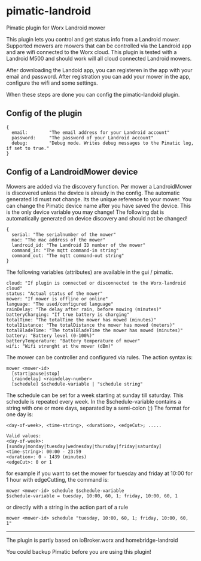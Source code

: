 # pimatic-landroid
Pimatic plugin for Worx Landroid mower

This plugin lets you control and get status info from a Landroid mower. Supported mowers are mowers that can be controlled via the Landroid app and are wifi connected to the Worx cloud.
This plugin is tested with a Landroid M500 and should work will all cloud connected Landroid mowers.

After downloading the Landoid app, you can registeren in the app with your email and password.
After registration you can add your mower in the app, configure the wifi and some settings.

When these steps are done you can config the pimatic-landoid plugin.

## Config of the plugin
```
{
  email:        "The email address for your Landroid account"
  password:     "The password of your Landroid account"
  debug:        "Debug mode. Writes debug messages to the Pimatic log, if set to true."
}
```

## Config of a LandroidMower device

Mowers are added via the discovery function. Per mower a LandroidMower is discovered unless the device is already in the config.
The automatic generated Id must not change. Its the unique reference to your mower. You can change the Pimatic device name after you have saved the device. This is the only device variable you may change!
The following dat is automatically generated on device discovery and should not be changed!

```
{
  serial: "The serialnumber of the mower"
  mac: "The mac address of the mower"
  landroid_id: "The Landroid ID number of the mower"
  command_in: "The mqtt command-in string"
  command_out: "The mqtt command-out string"
}
```

The following variables (attributes) are available in the gui / pimatic.

```
cloud: "If plugin is connected or disconnected to the Worx-landroid cloud"
status: "Actual status of the mower"
mower: "If mower is offline or online"
language: "The used/configured language"
rainDelay: "The delay after rain, before mowing (minutes)"
batteryCharging: "If true battery is charging"
totalTime: "The totalTime the mower has mowed (minutes)"
totalDistance: "The totalDistance the mower has mowed (meters)"
totalBladeTime: "The totalBladeTime the mower has mowed (minutes)"
battery: "Battery level (0-100%)"
batteryTemperature: "Battery temperature of mower"
wifi: "Wifi strenght at the mower (dBm)"
```
The mower can be controller and configured via rules.
The action syntax is:
```
mower <mower-id>
  [start|pause|stop]
  [raindelay] <raindelay-number>
  [schedule] $schedule-variable | "schedule string"
```

The schedule can be set for a week starting at sunday till saturday. This schedule is repeated every week.
In the $schedule-variable contains a string with one or more days, separated by a semi-colon (;)
The format for one day is:

```
<day-of-week>, <time-string>, <duration>, <edgeCut>; .....

Valid values:
<day-of-week>: [sunday|monday|tuesday|wednesday|thursday|friday|saturday]
<time-string>: 00:00 - 23:59
<duration>: 0 - 1439 (minutes)
<edgeCut>: 0 or 1
```
for example if you want to set the mower for tuesday and friday at 10:00 for 1 hour with edgeCutting,
the command is:
```
mower <mower-id> schedule $schedule-variable
$schedule-variable = tuesday, 10:00, 60, 1; friday, 10:00, 60, 1
```
or directly with a string in the action part of a rule

```
mower <mower-id> schedule "tuesday, 10:00, 60, 1; friday, 10:00, 60, 1"
```
---
The plugin is partly based on ioBroker.worx and homebridge-landroid

You could backup Pimatic before you are using this plugin!
